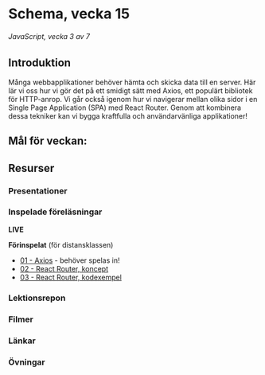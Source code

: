# Schema, vecka 15
###### JavaScript, vecka 3 av 7

## Introduktion

Många webbapplikationer behöver hämta och skicka data till en server. 
Här lär vi oss hur vi gör det på ett smidigt sätt med Axios, ett populärt bibliotek för HTTP-anrop. 
Vi går också igenom hur vi navigerar mellan olika sidor i en Single Page Application (SPA) med React Router. 
Genom att kombinera dessa tekniker kan vi bygga kraftfulla och användarvänliga applikationer!

## Mål för veckan:


## Resurser

### Presentationer


### Inspelade föreläsningar

**LIVE**

**Förinspelat** (för distansklassen)

* [01 - Axios]() - behöver spelas in!
* [02 - React Router, koncept](https://vimeo.com/1046337882/f0b93f7587?share=copy)
* [03 - React Router, kodexempel](https://vimeo.com/1046337963/1895649008?share=copy)


### Lektionsrepon


### Filmer


### Länkar


### Övningar 







